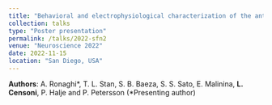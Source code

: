 ```yaml
---
title: "Behavioral and electrophysiological characterization of the antidyskinetic treatments in a rodent model of PD-LID"
collection: talks
type: "Poster presentation"
permalink: /talks/2022-sfn2
venue: "Neuroscience 2022"
date: 2022-11-15
location: "San Diego, USA"
---
```


**Authors**: A. Ronaghi\*, T. L. Stan, S. B. Baeza, S. S. Sato, E. Malinina, **L. Censoni**, P. Halje and P. Petersson (\*Presenting author)
